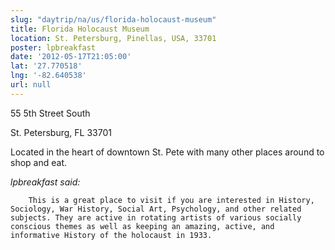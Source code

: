 ```yaml
---
slug: "daytrip/na/us/florida-holocaust-museum"
title: Florida Holocaust Museum
location: St. Petersburg, Pinellas, USA, 33701
poster: lpbreakfast
date: '2012-05-17T21:05:00'
lat: '27.770518'
lng: '-82.640538'
url: null
---
```


55 5th Street South

St. Petersburg, FL 33701

Located in the heart of downtown St. Pete with many other places around to shop and eat. 

<em>lpbreakfast said:</em>

        This is a great place to visit if you are interested in History, Sociology, War History, Social Art, Psychology, and other related subjects. They are active in rotating artists of various socially conscious themes as well as keeping an amazing, active, and informative History of the holocaust in 1933.
